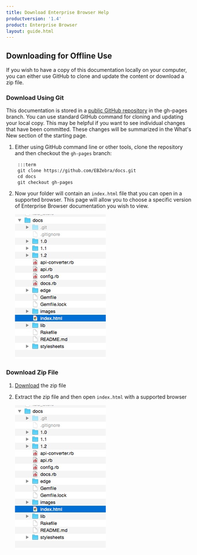 ```yaml
---
title: Download Enterprise Browser Help
productversion: '1.4'
product: Enterprise Browser
layout: guide.html
---
```


## Downloading for Offline Use
If you wish to have a copy of this documentation locally on your computer, you can either use GitHub to clone and update the content or download a zip file.

### Download Using Git
This documentation is stored in a [public GitHub repository](https://github.com/EBZebra/docs/tree/gh-pages) in the gh-pages branch. You can use standard GitHub command for cloning and updating your local copy. This may be helpful if you want to see individual changes that have been committed. These changes will be summarized in the What's New section of the starting page.

1. Either using GitHub command line or other tools, clone the repository and then checkout the `gh-pages` branch:

		:::term
		git clone https://github.com/EBZebra/docs.git
		cd docs
		git checkout gh-pages

2. Now your folder will contain an `index.html` file that you can open in a supported browser. This page will allow you to choose a specific version of Enterprise Browser documentation you wish to view.

	![img](../../images/about/folder.jpg)

### Download Zip File

1. [Download](https://github.com/EBZebra/docs/archive/gh-pages.zip) the zip file
2. Extract the zip file and then open `index.html` with a supported browser

	![img](../../images/about/folder.jpg)


